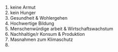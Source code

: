 1. keine Armut
2. kein Hunger
3. Gesundheit & Wohlergehen
4. Hochwertige Bildung
5. Menschenwürdige arbeit & Wirtschaftswachstum
6. Nachhaltige/r Konsum & Produktion
7. Masnahmen zum Klimaschutz
8. 